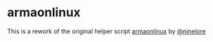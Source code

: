 # armaonlinux

This is a rework of the original helper script [armaonlinux](https://github.com/ninelore/armaonlinux) by [@ninelore](https://github.com/ninelore)
